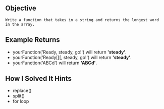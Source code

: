 ## Objective

    Write a function that takes in a string and returns the longest word in the array.

## Example Returns

- yourFunction('Ready, steady, go!') will return **'steady'**.
- yourFunction('Ready[[[, steady, go!') will return **'steady'**.
- yourFunction('ABCd') will return **'ABCd'**.

## How I Solved It Hints

- replace()
- split()
- for loop
